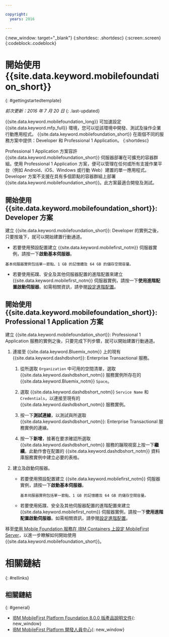 ```yaml
---

copyright:
  years: 2016

---
```


{:new_window: target="_blank"}
{:shortdesc: .shortdesc}
{:screen:.screen}
{:codeblock:.codeblock}

# 開始使用 {{site.data.keyword.mobilefoundation_short}}
{: #gettingstartedtemplate}

*前次更新：2016 年 7 月 20 日*
{: .last-updated}

{{site.data.keyword.mobilefoundation_long}} 可加速設定 {{site.data.keyword.mfp_full}} 環境，您可以從該環境中開發、測試及操作企業行動應用程式。
{{site.data.keyword.mobilefoundation_short}} 在兩個不同的服務方案中提供：Developer 和 Professional 1 Application。
{:shortdesc}

Professional 1 Application 方案容許 {{site.data.keyword.mobilefoundation_short}} 伺服器部署在可擴充的容器群組。使用 Professional 1 Application 方案，便可以管理在任何或所有支援作業平台（例如 Android、iOS、Windows 或行動 Web）建置的單一應用程式。Developer 方案不支援在具有多個節點的容器群組上部署 {{site.data.keyword.mobilefoundation_short}}。此方案最適合開發及測試。

## 開始使用 {{site.data.keyword.mobilefoundation_short}}: Developer 方案

建立 {{site.data.keyword.mobilefoundation_short}}: Developer 的實例之後，只要按幾下，就可以開始建置行動通道。

*	若要使用預設配置建立 {{site.data.keyword.mobilefirst_notm}} 伺服器實例，請按一下**啟動基本伺服器**。

  `基本伺服器實例包括單一節點、1 GB 的記憶體及 64 GB 的儲存空間容量。`

* 若要使用拓蹼、安全及其他伺服器配置的進階配置來建立 {{site.data.keyword.mobilefirst_notm}} 伺服器實例，請按一下**使用進階配置啟動伺服器**。如需相關資訊，請參閱[設定進階配置](c_using_mfs_p1.html#using_mfs_advanced_p1)。

## 開始使用 {{site.data.keyword.mobilefoundation_short}}: Professional 1 Application 方案

建立 {{site.data.keyword.mobilefoundation_short}}: Professional 1 Application 服務的實例之後，只要完成下列步驟，就可以開始建置行動通道。

1.  連接至 {{site.data.keyword.Bluemix_notm}} 上的現有 {{site.data.keyword.dashdbshort}}: Enterprise Transactional 服務。

    1.  從所選取 `Organization` 中可用的空間清單，選取 {{site.data.keyword.dashdbshort_notm}} 服務實例所存在的 {{site.data.keyword.Bluemix_notm}} `Space`。

    2.  選取 {{site.data.keyword.dashdbshort_notm}} `Service Name` 和 `Credentials`，以連接至現有的 {{site.data.keyword.dashdbshort_notm}} 服務實例。

    3.  按一下**測試連線**，以測試與所選取 {{site.data.keyword.dashdbshort_notm}}: Enterprise Transactional 服務實例的連線。

    4.  按一下**新增**，接著在要求確認所選取 {{site.data.keyword.dashdbshort_notm}} 服務的蹦現視窗上按一下**繼續**。此動作會在配置的 {{site.data.keyword.dashdbshort_notm}} 資料庫服務實例中建立必要的表格。

2.  建立及啟動伺服器。

    * 若要使用預設配置建立 {{site.data.keyword.mobilefirst_notm}} 伺服器實例，請按一下**啟動基本伺服器**。

      `基本伺服器實例包括單一節點、1 GB 的記憶體及 64 GB 的儲存空間容量。`

    * 若要使用拓蹼、安全及其他伺服器配置的進階配置來建立 {{site.data.keyword.mobilefirst_notm}} 伺服器實例，請按一下**使用進階配置啟動伺服器**。如需相關資訊，請參閱[設定進階配置](c_using_mfs_p2.html#using_mfs_advanced_p2)。

移至[使用 Mobile Foundation 服務在 IBM Containers 上設定 MobileFirst Server](https://mobilefirstplatform.ibmcloud.com/tutorials/en/foundation/8.0/ibm-containers/using-mobile-foundation/)，以進一步瞭解如何開始使用 {{site.data.keyword.mobilefoundation_short}}。

# 相關鏈結
{: #rellinks}

## 相關鏈結
{: #general}

*	[IBM MobileFirst Platform Foundation 8.0.0 版產品說明文件](https://www.ibm.com/support/knowledgecenter/SSHS8R_8.0.0/wl_welcome.html){: new_window}
*	[IBM MobileFirst Platform 開發人員中心](https://mobilefirstplatform.ibmcloud.com){: new_window}
